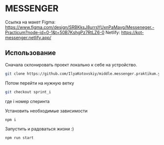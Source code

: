 # MESSENGER
Ссылка на макет Figma: https://www.figma.com/design/SRBKksJ8urrsYUxnPaMavg/Messeneger.-Practicum?node-id=0-1&t=50B7KshgPz7RtLZ6-0
Netlify: https://kot-messenger.netlify.app/

## Использование
Сначала склонировать проект локально к себе на устройство.

```sh
git clone https://github.com/IlyaKotovskiy/middle.messenger.praktikum.yandex.git
```

Потом перейти на нужную ветку

```sh
git checkout sprint_i
```
где i номер сперинта

Установить необходимые зависимости
```sh
npm i
```

Запустить и радоваться жизни :)
```sh
npm run start
```
